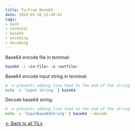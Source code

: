 ```yaml
---
title: To/From Base64
date: 2020-05-20 21:49:43
tags:
- bash
- terminal
- base64
- encoding
- decoding
---
```


Base64 encode file in terminal:

```bash
base64 -i <in-file> -o <outfile>
```

Base64 encode input string in terminal:

```bash
# -n prevents adding line feed to the end of the string
echo -n 'input string' | base64
```

Decode base64 string:
```bash
# -n prevents adding line feed to the end of the string
echo -n 'InputBase64String' | base64 --decode
```

[<- Back to all TILs](../../19/til/)